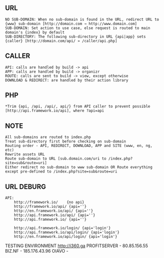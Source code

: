 URL
--------------------------------
	NO SUB-DOMAIN: When no sub-domain is found in the URL, redirect URL to {www} sub-domain [http://domain.com → http://www.domain.com]
	SUB-DOMAIN: Set action to use case, else request is routed to main domain's {index} by default
	SUB-DIRECTORY: The following sub-directory in URL {api|app} sets {caller} [http://domain.com/api/ » /caller/api.php]


CALLER
--------------------------------
	API: calls are handled by build -> api
	APP: calls are handled by build -> organizr
	ROUTE: calls are sent to build -> view, except otherwise
	DOWNLOAD & REDIRECT: are handled by their action library

PHP
--------------------------------
	*Trim {api, /api, /api/, api/} from API caller to prevent possible [http://api.framework.io/api], where ?api=api

NOTE
--------------------------------
	All sub-domains are routed to index.php
	Treat sub-directory first before checking on sub-domain
	Routing order - API, REDIRECT, DOWNLOAD, APP and SITE (www, en, ng, etc)
	Rewrite assets URL
	Route sub-domain to URL [sub.domain.com/uri to /index.php?site=sub&route=uri]
	Either redirect no sub-domain to www sub-domain OR Route everything except pre-defined to /index.php?site=sub&route=uri


URL DEBURG
--------------------------------
	API:
		http://framework.io/	{no api}
		http://framework.io/api/ {api=''}
		http://en.framework.io/api/ {api=''}
		http://api.framework.io/api/ {api=''}
		http://api.framework.io/ {api=''}

		http://api.framework.io/login/ {api='login'}
		http://api.framework.io/api/login/ {api='login'}
		http://en.framework.io/api/login/ {api='login'}




TESTING ENVIRONMENT
http://i360.ga
	PROFITSERVER - 80.85.156.55
	BIZ.NF - 185.176.43.96
	OIAVO -